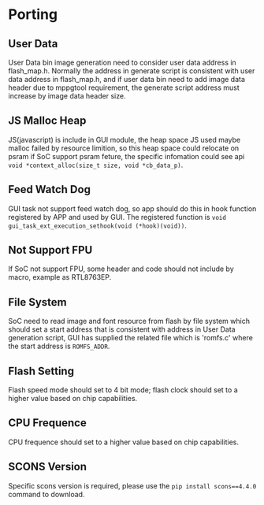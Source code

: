 # Porting

## User Data

User Data bin image generation need to consider user data address in flash_map.h. Normally the address in generate script is consistent with user data address in flash_map.h,
and if user data bin need to add image data header due to mppgtool requirement, the generate script address must increase by image data header size.

## JS Malloc Heap

JS(javascript) is include in GUI module, the heap space JS used maybe malloc failed by resource limition, so this heap space could relocate on psram if SoC support psram feture, the specific
infomation could see api `void *context_alloc(size_t size, void *cb_data_p)`.

## Feed Watch Dog

GUI task not support feed watch dog, so app should do this in hook function registered by APP and used by GUI. The registered function is `void gui_task_ext_execution_sethook(void (*hook)(void))`.

## Not Support FPU

If SoC not support FPU, some header and code should not include by macro, example as RTL8763EP.

## File System

SoC need to read image and font resource from flash by file system which should set a start address that is consistent with address in User Data generation script, GUI has supplied the related file which is 'romfs.c' where the start address is `ROMFS_ADDR`.

## Flash Setting

Flash speed mode should set to 4 bit mode; flash clock should set to a higher value based on chip capabilities.

## CPU Frequence

CPU frequence should set to a higher value based on chip capabilities.

## SCONS Version

Specific scons version is required, please use the `pip install scons==4.4.0` command to download.
